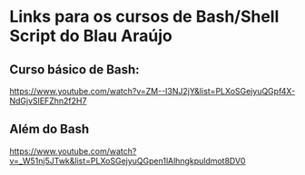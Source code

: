# Links para os cursos de Bash/Shell Script do Blau Araújo

## Curso básico de Bash:
https://www.youtube.com/watch?v=ZM--I3NJ2jY&list=PLXoSGejyuQGpf4X-NdGjvSlEFZhn2f2H7

## Além do Bash
https://www.youtube.com/watch?v=_W51nj5JTwk&list=PLXoSGejyuQGpen1lAlhngkpuldmot8DV0
